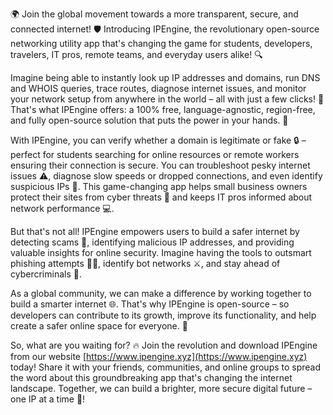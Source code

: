 🌍 Join the global movement towards a more transparent, secure, and connected internet! 🛡️ Introducing IPEngine, the revolutionary open-source networking utility app that's changing the game for students, developers, travelers, IT pros, remote teams, and everyday users alike! 🔍

Imagine being able to instantly look up IP addresses and domains, run DNS and WHOIS queries, trace routes, diagnose internet issues, and monitor your network setup from anywhere in the world – all with just a few clicks! 📡 That's what IPEngine offers: a 100% free, language-agnostic, region-free, and fully open-source solution that puts the power in your hands. 💪

With IPEngine, you can verify whether a domain is legitimate or fake 🔒 – perfect for students searching for online resources or remote workers ensuring their connection is secure. You can troubleshoot pesky internet issues ⚠️, diagnose slow speeds or dropped connections, and even identify suspicious IPs 👀. This game-changing app helps small business owners protect their sites from cyber threats 🏢 and keeps IT pros informed about network performance 💻.

But that's not all! IPEngine empowers users to build a safer internet by detecting scams 🚨, identifying malicious IP addresses, and providing valuable insights for online security. Imagine having the tools to outsmart phishing attempts 🕵️‍♀️, identify bot networks ⚔️, and stay ahead of cybercriminals 💪.

As a global community, we can make a difference by working together to build a smarter internet 🌐. That's why IPEngine is open-source – so developers can contribute to its growth, improve its functionality, and help create a safer online space for everyone. 🤝

So, what are you waiting for? 🔥 Join the revolution and download IPEngine from our website [https://www.ipengine.xyz](https://www.ipengine.xyz) today! Share it with your friends, communities, and online groups to spread the word about this groundbreaking app that's changing the internet landscape. Together, we can build a brighter, more secure digital future – one IP at a time 🚀!